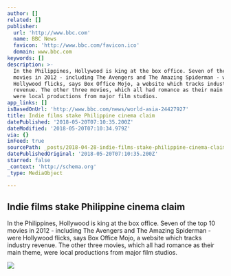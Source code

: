 ```yaml
---
author: []
related: []
publisher:
  url: 'http://www.bbc.com'
  name: BBC News
  favicon: 'http://www.bbc.com/favicon.ico'
  domain: www.bbc.com
keywords: []
description: >-
  In the Philippines, Hollywood is king at the box office. Seven of the top 10
  movies in 2012 - including The Avengers and The Amazing Spiderman - were
  Hollywood flicks, says Box Office Mojo, a website which tracks industry
  revenue. The other three movies, which all had romance as their main theme,
  were local productions from major film studios.
app_links: []
isBasedOnUrl: 'http://www.bbc.com/news/world-asia-24427927'
title: Indie films stake Philippine cinema claim
datePublished: '2018-05-20T07:10:35.200Z'
dateModified: '2018-05-20T07:10:34.979Z'
via: {}
inFeed: true
sourcePath: _posts/2018-04-28-indie-films-stake-philippine-cinema-claim.md
datePublishedOriginal: '2018-05-20T07:10:35.200Z'
starred: false
_context: 'http://schema.org'
_type: MediaObject

---
```

<article style=""><h1>Indie films stake Philippine cinema claim</h1><p>In the Philippines, Hollywood is king at the box office. Seven of the top 10 movies in 2012 - including The Avengers and The Amazing Spiderman - were Hollywood flicks, says Box Office Mojo, a website which tracks industry revenue. The other three movies, which all had romance as their main theme, were local productions from major film studios.</p><img src="https://ichef.bbci.co.uk/news/1024/media/images/70364000/jpg/_70364349_dsc_4441.jpg" /></article>
